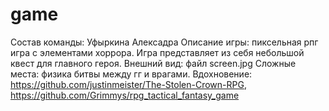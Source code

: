 # game
Состав команды: Уфыркина Алексадра
Описание игры: пиксельная рпг игра с элементами хоррора. Игра представляет из себя небольшой квест для главного героя.
Внешний вид: файл screen.jpg
Сложные места: физика битвы между гг и врагами.
Вдохновение: https://github.com/justinmeister/The-Stolen-Crown-RPG, https://github.com/Grimmys/rpg_tactical_fantasy_game
